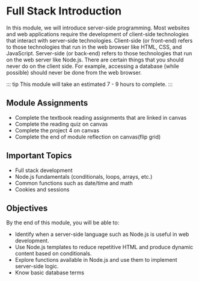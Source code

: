 # Full Stack Introduction

In this module, we will introduce server-side programming. Most websites
and web applications require the development of client-side technologies
that interact with server-side technologies. Client-side (or front-end)
refers to those technologies that run in the web browser like HTML, CSS,
and JavaScript. Server-side (or back-end) refers to those technologies
that run on the web server like Node.js. There are certain things that
you should never do on the client side. For example, accessing a
database (while possible) should never be done from the web browser.

::: tip
This module will take an estimated 7 - 9 hours to complete.
:::

## Module Assignments

- Complete the textbook reading assignments that are linked in canvas
- Complete the reading quiz on canvas
- Complete the project 4 on canvas
- Complete the end of module reflection on canvas(flip grid)

## Important Topics

- Full stack development
- Node.js fundamentals (conditionals, loops, arrays, etc.)
- Common functions such as date/time and math
- Cookies and sessions

## Objectives

By the end of this module, you will be able to:

- Identify when a server-side language such as Node.js is useful in web development.
- Use Node.js templates to reduce repetitive HTML and produce dynamic content based on conditionals.
- Explore functions available in Node.js and use them to implement server-side logic.
- Know basic database terms
